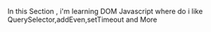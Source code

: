 In this Section , i'm learning DOM Javascript where do i like QuerySelector,addEven,setTimeout and More
